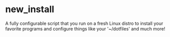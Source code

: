 new_install
===========

A fully configurable script that you run on a fresh Linux distro to install your favorite programs and configure things like your '~/dotfiles' and much more!
